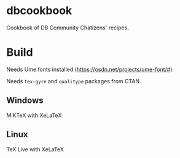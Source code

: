 # dbcookbook

Cookbook of DB Community Chatizens' recipes.

# Build

Needs Ume fonts installed (https://osdn.net/projects/ume-font/#).

Needs `tex-gyre` and `qualitype` packages from CTAN.

## Windows

MiKTeX with XeLaTeX

## Linux

TeX Live with XeLaTeX